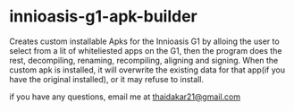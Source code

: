 # innioasis-g1-apk-builder
Creates custom installable Apks for the Innioasis G1 by alloing the user to select from a lit of whiteliested apps on the G1, then the program does the rest, decompiling, renaming, recompiling, aligning and signing. When the custom apk is installed, it will overwrite the existing data for that app(if you have the original installed), or it may refuse to install.

if you have any questions, email me at thaidakar21@gmail.com
